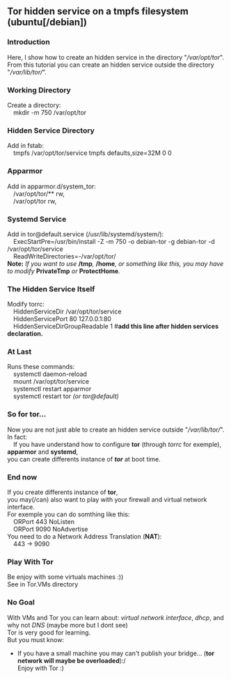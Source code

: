 ##	Tor hidden service on a tmpfs filesystem (ubuntu[/debian])
  
### Introduction
Here, I show how to create an hidden service in the directory "_/var/opt/tor_".  
From this tutorial you can create an hidden service outside the directory "_/var/lib/tor/_".  

### Working Directory
Create a directory:  
	&emsp;mkdir -m 750 /var/opt/tor  
  
### Hidden Service Directory
Add in fstab:  
	&emsp;tmpfs /var/opt/tor/service tmpfs defaults,size=32M 0 0  
  
### Apparmor
Add in apparmor.d/system_tor:  
	&emsp;/var/opt/tor/** rw,  
	&emsp;/var/opt/tor rw,  
  
### Systemd Service
Add in tor@&#65279;default.service (/usr/lib/systemd/system/):  
	&emsp;ExecStartPre=/usr/bin/install -Z -m 750 -o debian-tor -g debian-tor -d /var/opt/tor/service  
	&emsp;ReadWriteDirectories=-/var/opt/tor/  
**Note:** *If you want to use* **/tmp**_,_ **/home**_,_ *or something like this, you may have to modify* **PrivateTmp** *or* **ProtectHome**_._  
  
### The Hidden Service Itself
Modify torrc:  
	&emsp;HiddenServiceDir /var/opt/tor/service  
	&emsp;HiddenServicePort 80 127.0.0.1:80  
	&emsp;HiddenServiceDirGroupReadable 1 #**add this line after hidden services declaration.**  

### At Last
Runs these commands:  
	&emsp;systemctl daemon-reload  
	&emsp;mount /var/opt/tor/service  
	&emsp;systemctl restart apparmor  
	&emsp;systemctl restart tor _(or tor@default)_
### So for tor...
Now you are not just able to create an hidden service outside "_/var/lib/tor/_".  
In fact:  
	&emsp;If you have understand how to configure **tor** (through _torrc_ for exemple), **apparmor** and **systemd**,  
you can create differents instance of **_tor_** at boot time.

### End now
If you create differents instance of **tor**,  
you may(/can) also want to play with your firewall and virtual network interface.  
For exemple you can do somthing like this:  
	&emsp;ORPort 443 NoListen  
	&emsp;ORPort 9090 NoAdvertise  
You need to do a Network Address Translation (**NAT**):  
	&emsp;443 -> 9090

### Play With Tor
Be enjoy with some virtuals machines :))  
See in Tor.VMs directory

### No Goal
With VMs and Tor you can learn about: _virtual network interface_, _dhcp_, and why not _DNS_ (maybe more but I dont see)  
Tor is very good for learning.  
But you must know:  
- If you have a small machine you may can't publish your bridge... (**tor network will maybe be overloaded**):/  
Enjoy with Tor :)
